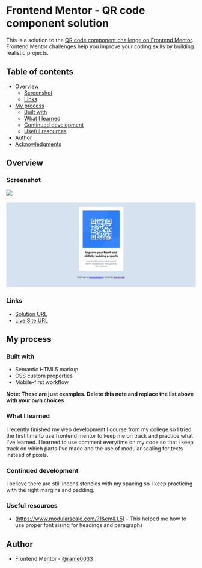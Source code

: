 # Frontend Mentor - QR code component solution

This is a solution to the [QR code component challenge on Frontend Mentor](https://www.frontendmentor.io/challenges/qr-code-component-iux_sIO_H). Frontend Mentor challenges help you improve your coding skills by building realistic projects. 

## Table of contents

- [Overview](#overview)
  - [Screenshot](#screenshot)
  - [Links](#links)
- [My process](#my-process)
  - [Built with](#built-with)
  - [What I learned](#what-i-learned)
  - [Continued development](#continued-development)
  - [Useful resources](#useful-resources)
- [Author](#author)
- [Acknowledgments](#acknowledgments)

## Overview

### Screenshot

![](./screenshot.jpg)

![Alt text](image.png)

### Links

- [Solution URL](https://github.com/rame0033/practice_pages/tree/main/07_qrcodeComp)
- [Live Site URL](https://rame0033.github.io/practice_pages/07_qrcodeComp)

## My process

### Built with

- Semantic HTML5 markup
- CSS custom properties
- Mobile-first workflow


**Note: These are just examples. Delete this note and replace the list above with your own choices**

### What I learned

I recently finished my web development I course from my college so I tried the first time to use frontend mentor to keep me on track and practice what I've learned. I learned to use comment everytime on my code so that I keep track on which parts I've made and the use of modular scaling for texts instead of pixels.

### Continued development

I believe there are still inconsistencies with my spacing so I keep practicing with the right margins and padding.

### Useful resources

- (https://www.modularscale.com/?1&em&1.5) - This helped me how to use proper font sizing for headings and paragraphs


## Author


- Frontend Mentor - [@rame0033](https://www.frontendmentor.io/profile/rame0033)



